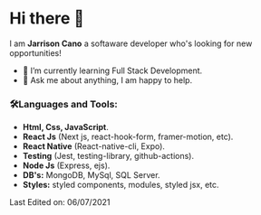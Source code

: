 
# Hi there 👋 
I am **Jarrison Cano** a softaware developer who's looking for new opportunities!
- 🌱 I’m currently learning Full Stack Development.
- 💬 Ask me about anything, I am happy to help.

### 🛠️Languages and Tools:
* **Html, Css, JavaScript**.
* **React Js** (Next js, react-hook-form, framer-motion, etc).
* **React Native** (React-native-cli, Expo).
* **Testing** (Jest, testing-library, github-actions).
* **Node Js** (Express, ejs).
* **DB's:** MongoDB, MySql, SQL Server.
* **Styles:** styled components, modules, styled jsx, etc.

Last Edited on: 06/07/2021
